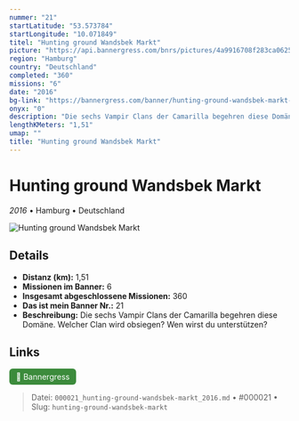 ```yaml
---
nummer: "21"
startLatitude: "53.573784"
startLongitude: "10.071849"
titel: "Hunting ground Wandsbek Markt"
picture: "https://api.bannergress.com/bnrs/pictures/4a9916708f283ca0625a1546dbcf5d55"
region: "Hamburg"
country: "Deutschland"
completed: "360"
missions: "6"
date: "2016"
bg-link: "https://bannergress.com/banner/hunting-ground-wandsbek-markt-ventrue-3567"
onyx: "0"
description: "Die sechs Vampir Clans der Camarilla begehren diese Domäne. Welcher Clan wird obsiegen? Wen wirst du unterstützen?"
lengthKMeters: "1,51"
umap: ""
title: "Hunting ground Wandsbek Markt"
---
```

# Hunting ground Wandsbek Markt

*2016* • Hamburg • Deutschland

![Hunting ground Wandsbek Markt](https://api.bannergress.com/bnrs/pictures/4a9916708f283ca0625a1546dbcf5d55)

## Details
- **Distanz (km):** 1,51
- **Missionen im Banner:** 6
- **Insgesamt abgeschlossene Missionen:** 360
- **Das ist mein Banner Nr.:** 21
- **Beschreibung:** Die sechs Vampir Clans der Camarilla begehren diese Domäne. Welcher Clan wird obsiegen? Wen wirst du unterstützen?


## Links
<div style="margin-top: 0.5em;">
<a href="https://bannergress.com/banner/hunting-ground-wandsbek-markt-ventrue-3567" target="_blank" style="display:inline-block;margin-right:8px;padding:6px 12px;background-color:#3c8b3c;color:white;text-decoration:none;border-radius:6px;">🔗 Bannergress</a>

</div>


> Datei: `000021_hunting-ground-wandsbek-markt_2016.md` • #000021 • Slug: `hunting-ground-wandsbek-markt`
